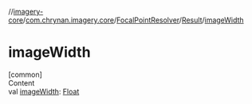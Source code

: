 //[imagery-core](../../../../index.md)/[com.chrynan.imagery.core](../../index.md)/[FocalPointResolver](../index.md)/[Result](index.md)/[imageWidth](image-width.md)



# imageWidth  
[common]  
Content  
val [imageWidth](image-width.md): [Float](https://kotlinlang.org/api/latest/jvm/stdlib/kotlin/-float/index.html)  



